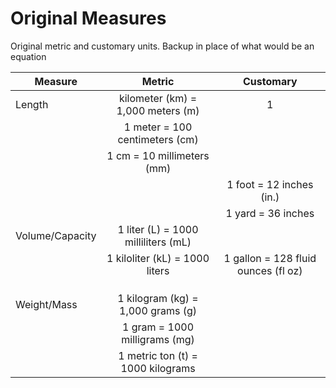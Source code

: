 # Original Measures
Original metric and customary units. Backup in place of what would be an equation

| Measure         | Metric                              | Customary                           |
| --------------- |:-----------------------------------:|:-----------------------------------:|
| Length          | kilometer (km) = 1,000 meters (m)   |          1                          |
|                 | 1 meter = 100 centimeters (cm)      |                                     |
|                 | 1 cm = 10 millimeters (mm)          |                                     |
|                 |                                     | 1 foot = 12 inches (in.)            |
|                 |                                     | 1 yard = 36 inches                  |
| Volume/Capacity | 1 liter (L) = 1000 milliliters (mL) |                                     |
|                 | 1 kiloliter (kL) = 1000 liters      | 1 gallon = 128 fluid ounces (fl oz) |
|                 |                                     |                                     |
|                 |                                     |                                     |
|                 |                                     |                                     |
| Weight/Mass     | 1 kilogram (kg) = 1,000 grams (g)   |                                     |
|                 | 1 gram = 1000 milligrams (mg)       |                                     |
|                 | 1 metric ton (t) = 1000 kilograms   |                                     |
